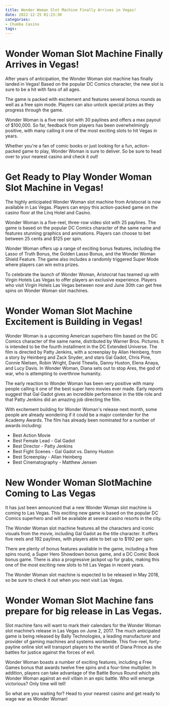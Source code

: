 ```yaml
---
title: Wonder Woman Slot Machine Finally Arrives in Vegas!
date: 2022-12-25 01:23:30
categories:
- Chumba Casino
tags:
---
```



#  Wonder Woman Slot Machine Finally Arrives in Vegas!

After years of anticipation, the Wonder Woman slot machine has finally landed in Vegas! Based on the popular DC Comics character, the new slot is sure to be a hit with fans of all ages.

The game is packed with excitement and features several bonus rounds as well as a free spin mode. Players can also unlock special prizes as they progress through the game.

Wonder Woman is a five reel slot with 30 paylines and offers a max payout of $100,000. So far, feedback from players has been overwhelmingly positive, with many calling it one of the most exciting slots to hit Vegas in years.

Whether you're a fan of comic books or just looking for a fun, action-packed game to play, Wonder Woman is sure to deliver. So be sure to head over to your nearest casino and check it out!

#  Get Ready to Play Wonder Woman Slot Machine in Vegas!

The highly anticipated Wonder Woman slot machine from Aristocrat is now available in Las Vegas. Players can enjoy this action-packed game on the casino floor at the Linq Hotel and Casino.

Wonder Woman is a five-reel, three-row video slot with 25 paylines. The game is based on the popular DC Comics character of the same name and features stunning graphics and animations. Players can choose to bet between 25 cents and $125 per spin.

Wonder Woman offers up a range of exciting bonus features, including the Lasso of Truth Bonus, the Golden Lasso Bonus, and the Wonder Woman Shield Feature. The game also includes a randomly triggered Super Mode where players can win extra prizes.

To celebrate the launch of Wonder Woman, Aristocrat has teamed up with Virgin Hotels Las Vegas to offer players an exclusive experience. Players who visit Virgin Hotels Las Vegas between now and June 30th can get free spins on Wonder Woman slot machines.

#  Wonder Woman Slot Machine Excitement is Building in Vegas!

Wonder Woman is a upcoming American superhero film based on the DC Comics character of the same name, distributed by Warner Bros. Pictures. It is intended to be the fourth installment in the DC Extended Universe. The film is directed by Patty Jenkins, with a screenplay by Allan Heinberg, from a story by Heinberg and Zack Snyder, and stars Gal Gadot, Chris Pine, Connie Nielsen, Robin Wright, David Thewlis, Danny Huston, Elena Anaya, and Lucy Davis. In Wonder Woman, Diana sets out to stop Ares, the god of war, who is attempting to overthrow humanity.

The early reaction to Wonder Woman has been very positive with many people calling it one of the best super hero movies ever made. Early reports suggest that Gal Gadot gives an incredible performance in the title role and that Patty Jenkins did an amazing job directing the film.

With excitement building for Wonder Woman's release next month, some people are already wondering if it could be a major contender for the Academy Awards. The film has already been nominated for a number of awards including:

- Best Action Movie
- Best Female Lead - Gal Gadot
- Best Director - Patty Jenkins
- Best Fight Scenes - Gal Gadot vs. Danny Huston
- Best Screenplay - Allan Heinberg
- Best Cinematography - Matthew Jensen

#  New Wonder Woman SlotMachine Coming to Las Vegas

It has just been announced that a new Wonder Woman slot machine is coming to Las Vegas. This exciting new game is based on the popular DC Comics superhero and will be available at several casino resorts in the city.

The Wonder Woman slot machine features all the characters and iconic visuals from the movie, including Gal Gadot as the title character. It offers five reels and 192 paylines, with players able to bet up to $192 per spin.

There are plenty of bonus features available in the game, including a free spins round, a Super Hero Showdown bonus game, and a DC Comic Book bonus game. There is also a progressive jackpot up for grabs, making this one of the most exciting new slots to hit Las Vegas in recent years.

The Wonder Woman slot machine is expected to be released in May 2018, so be sure to check it out when you next visit Las Vegas.

#  Wonder Woman Slot Machine fans prepare for big release in Las Vegas.

Slot machine fans will want to mark their calendars for the Wonder Woman slot machine’s release in Las Vegas on June 2, 2017. The much anticipated game is being released by Bally Technologies, a leading manufacturer and provider of gaming machines and systems worldwide. This five-reel, forty-payline online slot will transport players to the world of Diana Prince as she battles for justice against the forces of evil.

Wonder Woman boasts a number of exciting features, including a Free Games bonus that awards twelve free spins and a four-time multiplier. In addition, players can take advantage of the Battle Bonus Round which pits Wonder Woman against an evil villain in an epic battle. Who will emerge victorious? Only time will tell!

So what are you waiting for? Head to your nearest casino and get ready to wage war as Wonder Woman!
